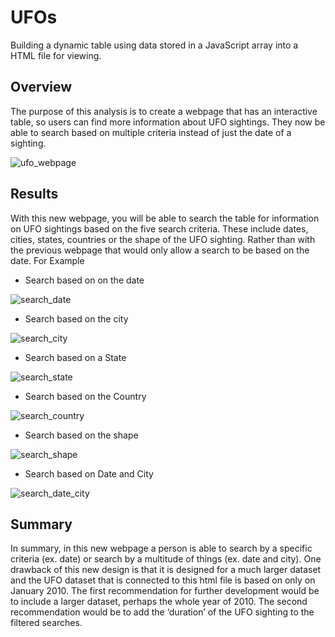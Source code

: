# UFOs
 Building a dynamic table using data stored in a JavaScript array into a HTML file for viewing.
## Overview
The purpose of this analysis is to create a webpage that has an interactive table, so users can find more information about UFO sightings. They now be able to search based on multiple criteria instead of just the date of a sighting.

![ufo_webpage](https://user-images.githubusercontent.com/107289345/188020501-d121ede1-11c6-4c9a-b03b-261c01ce04e2.png)

## Results
With this new webpage, you will be able to search the table for information on UFO sightings based on the five search criteria. These include dates, cities, states, countries or the shape of the UFO sighting.  Rather than with the previous webpage that would only allow a search to be based on the date.
For Example
- Search based on on the date

![search_date](https://user-images.githubusercontent.com/107289345/188018418-29a4b219-989c-4f36-81ce-65129bfa7f72.png)

- Search based on the city

![search_city](https://user-images.githubusercontent.com/107289345/188018452-20984efd-8112-4506-a850-dc0d5471606d.png)

- Search based on a State

![search_state](https://user-images.githubusercontent.com/107289345/188018473-7381437c-a4f3-4dd7-836e-c1574ad88a0f.png)

- Search based on the Country

![search_country](https://user-images.githubusercontent.com/107289345/188018513-2b62a9c1-b86a-489b-91e2-13ec3b60cd10.png)

- Search based on the shape

![search_shape](https://user-images.githubusercontent.com/107289345/188018538-8e755cd5-1613-4ad2-b158-ad402d83d20d.png)

- Search based on Date and City

![search_date_city](https://user-images.githubusercontent.com/107289345/188020937-257bd6ae-d106-4924-a718-12db6f397fc8.png)


## Summary
In summary, in this new webpage a person is able to search by a specific criteria (ex. date) or search by a multitude of things (ex. date and city). 
One drawback of this new design is that it is designed for a much larger dataset and the UFO dataset that is connected to this html file is based on only on January 2010. The first recommendation for further development would be to include a larger dataset, perhaps the whole year of 2010. The second recommendation would be to add the ‘duration’ of the UFO sighting to the filtered searches. 
